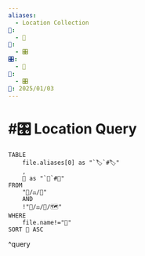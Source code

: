 ```yaml
---
aliases:
  - Location Collection
📁:
  - 🔢
🔢:
  - 🎛️
🎛️:
  - 📍
🔀:
  - 🎛️
📅: 2025/01/03
---
```

# #🎛️ Location Query

```dataview
TABLE
	file.aliases[0] as "`🏷️`#🏷️"
	,
	📅 as "`📅`#📅"
FROM 
	"📁/⚖️/📍"
	AND
	!"📁/⚖️/📍/🗺️"
WHERE
	file.name!="📍"
SORT 📅 ASC
```

^query